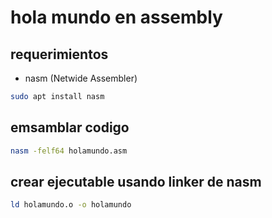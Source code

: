# hola mundo en assembly

## requerimientos
- nasm (Netwide Assembler)

```bash
sudo apt install nasm
```

## emsamblar codigo

```bash
nasm -felf64 holamundo.asm
```

## crear ejecutable usando linker de nasm

```bash
ld holamundo.o -o holamundo
```
